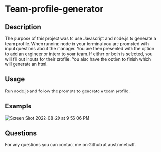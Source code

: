 # Team-profile-generator

## Description
The purpose of this project was to use Javascript and node.js to generate a team profile.  When running node in your terminal you are prompted with input questions about the manager.  You are then presented with the option to add an engineer or intern to your team.  If either or both is selected, you will fill out inputs for their profile.  You also have the option to finish which will generate an html.

## Usage
Run node.js and follow the prompts to generate a team profile.

## Example
![Screen Shot 2022-08-29 at 9 56 06 PM](https://user-images.githubusercontent.com/107006987/187345775-e12bd0aa-4874-4291-9e20-0f7bee3a497b.png)

## Questions
For any questions you can contact me on Github at austinmetcalf.
